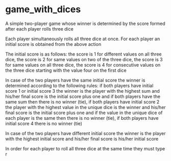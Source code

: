 # game_with_dices
A simple two-player game whose winner is determined by the score formed after each player rolls three dice


Each player simultaneously rolls all three dice at once.
For each player an initial score is obtained from the above action

The initial score is as follows:
  the score is 1 for different values on all three dice,
  the score is 2 for same values on two of the three dice,
  the score is 3 for same values on all three dice,
  the score is 4 for consecutive values on the three dice starting with the value four on the first dice

In case of the two players have the same initial score the winner is determined according to the following rules:
  if both players have initial score 1 or initial score 3 the winner is the player with the highest sum and his/her final score is the initial score plus one and if both players have the same sum then there is no winner (tie),
  if both players have initial score 2 the player with the highest value in the unique dice is the winner and his/her final score is the initial score plus one and if the value in the unique dice of each player is the same then there is no winner (tie),
  if both players have initial score 4 there is no winner (tie)

In case of the two players have different initial score the winner is the player with the highest initial score and his/her final score is his/her initial score


In order for each player to roll all three dice at the same time they must type r
